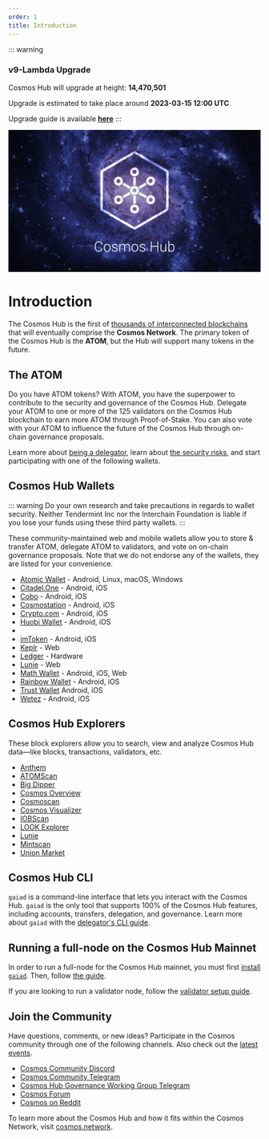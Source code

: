 ```yaml
---
order: 1
title: Introduction
---
```


::: warning
### **v9-Lambda Upgrade**
Cosmos Hub will upgrade at height: **14,470,501**

Upgrade is estimated to take place around **2023-03-15 12:00 UTC**

Upgrade guide is available [**here**](../migration/cosmoshub-4-v9-Lambda-upgrade.md)
:::

![Welcome to the Cosmos Hub](../images/cosmos-hub-image.jpg)

# Introduction

The Cosmos Hub is the first of [thousands of interconnected blockchains](https://cosmos.network) that will eventually comprise the **Cosmos Network**. The primary token of the Cosmos Hub is the **ATOM**, but the Hub will support many tokens in the future.

## The ATOM

Do you have ATOM tokens? With ATOM, you have the superpower to contribute to the security and governance of the Cosmos Hub. Delegate your ATOM to one or more of the 125 validators on the Cosmos Hub blockchain to earn more ATOM through Proof-of-Stake. You can also vote with your ATOM to influence the future of the Cosmos Hub through on-chain governance proposals.

Learn more about [being a delegator](../delegators/delegator-faq.md), learn about [the security risks](../delegators/delegator-security.md), and start participating with one of the following wallets.

## Cosmos Hub Wallets

::: warning
Do your own research and take precautions in regards to wallet security. Neither Tendermint Inc nor the Interchain Foundation is liable if you lose your funds using these third party wallets.
:::

These community-maintained web and mobile wallets allow you to store & transfer ATOM, delegate ATOM to validators, and vote on on-chain governance proposals. Note that we do not endorse any of the wallets, they are listed for your convenience.

* [Atomic Wallet](https://atomicwallet.io/) - Android, Linux, macOS, Windows
* [Citadel.One](https://citadel.one/#mobile) - Android, iOS
* [Cobo](https://cobo.com/) - Android, iOS
* [Cosmostation](https://www.cosmostation.io/) - Android, iOS
* [Crypto.com](https://crypto.com/) - Android, iOS
* [Huobi Wallet](https://www.huobiwallet.com/) - Android, iOS
* <!-- markdown-link-check-disable-next-line -->
* [imToken](https://token.im/) - Android, iOS
* [Keplr](https://wallet.keplr.app) - Web
* [Ledger](https://www.ledger.com/cosmos-wallet) - Hardware
* [Lunie](https://lunie.io) - Web
* [Math Wallet](https://www.mathwallet.org/en/) - Android, iOS, Web
* [Rainbow Wallet](https://www.rainbow.one) - Android, iOS
* [Trust Wallet](https://trustwallet.com/) Android, iOS
* [Wetez](https://www.wetez.io/pc/homepage) - Android, iOS

## Cosmos Hub Explorers

These block explorers allow you to search, view and analyze Cosmos Hub data&mdash;like blocks, transactions, validators, etc.

* [Anthem](https://anthem.chorus.one)
* [ATOMScan](https://atomscan.com)
* [Big Dipper](https://cosmos.bigdipper.live)
* [Cosmos Overview](https://genesislab.net)
* [Cosmoscan](https://cosmoscan.net/)
* [Cosmos Visualizer](https://nylira.net/3d)
* [IOBScan](https://cosmoshub.iobscan.io/)
* [LOOK Explorer](https://cosmos.ping.pub)
* [Lunie](https://lunie.io)
* [Mintscan](https://mintscan.io)
* [Union Market](https://union.market/token/cosmos)

## Cosmos Hub CLI

`gaiad` is a command-line interface that lets you interact with the Cosmos Hub. `gaiad` is the only tool that supports 100% of the Cosmos Hub features, including accounts, transfers, delegation, and governance. Learn more about `gaiad` with the [delegator's CLI guide](../delegators/delegator-guide-cli.md).

## Running a full-node on the Cosmos Hub Mainnet

In order to run a full-node for the Cosmos Hub mainnet, you must first [install `gaiad`](../getting-started/installation.md). Then, follow [the guide](../hub-tutorials/join-mainnet.md).

If you are looking to run a validator node, follow the [validator setup guide](../validators/validator-setup.md).

## Join the Community

Have questions, comments, or new ideas? Participate in the Cosmos community through one of the following channels. Also check out the [latest events](https://cosmos.network/community).

* [Cosmos Community Discord](https://discord.gg/cosmosnetwork)
* [Cosmos Community Telegram](https://t.me/cosmosproject)
* [Cosmos Hub Governance Working Group Telegram](https://t.me/hubgov)
* [Cosmos Forum](https://forum.cosmos.network)
* [Cosmos on Reddit](https://reddit.com/r/cosmosnetwork)

To learn more about the Cosmos Hub and how it fits within the Cosmos Network, visit [cosmos.network](https://cosmos.network).
